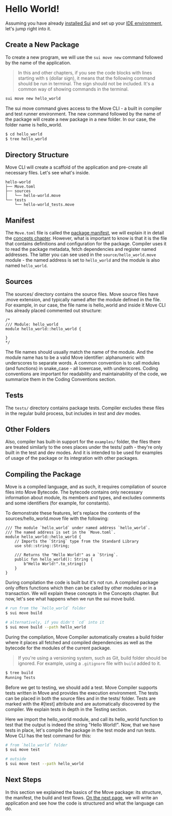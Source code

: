 # Hello World!

Assuming you have already [installed Sui](./../before-we-begin/install-sui.md) and set up your [IDE environment](./../before-we-begin/ide-support.md), let's jump right into it.

## Create a New Package

To create a new program, we will use the `sui move new` command followed by the name of the application.

> In this and other chapters, if you see the code blocks with lines starting with `$` (dollar sign), it means that the following command should be run in terminal. The sign should not be included. It's a common way of showing commands in the terminal.

```bash
sui move new hello_world
```

The sui move command gives access to the Move CLI - a built in compiler and test runner environment. The new command followed by the name of the package will create a new package in a new folder. In our case, the folder name is hello_world.

```bash
$ cd hello_world
$ tree hello_world
```

## Directory Structure

Move CLI will create a scaffold of the application and pre-create all necessary files. Let's see what's inside.

```plaintext
hello-world
├── Move.toml
├── sources
│   └── hello-world.move
└── tests
    └── hello-world_tests.move
```

## Manifest

The `Move.toml` file is called the [package manifest](./../concepts/manifest.md), we will explain it in detail the [concepts chapter](./../concepts). However, what is important to know is that it is the file that contains definitions and configuration for the package. Compiler uses it to read the package metadata, fetch dependencies and register named addresses. The latter you can see used in the `source/hello_world.move` module - the named address is set to `hello_world` and the module is also named `hello_world`.

## Sources

The sources/ directory contains the source files. Move source files have .move extension, and typically named after the module defined in the file. For example, in our case, the file name is hello_world and inside it Move CLI has already placed commented out structure:

```move
/*
/// Module: hello_world
module hello_world::hello_world {

}
*/
```

The file names should usually match the name of the module. And the module name has to be a valid Move identifier: alphanumeric with underscores to separate words. A common convention is to call modules (and functions) in snake_case - all lowercase, with underscores. Coding conventions are important for readability and maintainability of the code, we summarize them in the Coding Conventions section.

## Tests

The `tests/` directory contains package tests. Compiler excludes these files in the regular build process, but includes in _test_ and _dev_ modes.

## Other Folders

Also, compiler has built-in support for the `examples/` folder, the files there are treated similarly to the ones places under the tests/ path - they're only built in the test and dev modes. And it is intended to be used for examples of usage of the package or its integration with other packages.

## Compiling the Package

Move is a compiled language, and as such, it requires compilation of source files into Move Bytecode. The bytecode contains only necessary information about module, its members and types, and excludes comments and some identifiers (for example, for constants).

To demonstrate these features, let's replace the contents of the sources/hello_world.move file with the following:

```move
/// The module `hello_world` under named address `hello_world`.
/// The named address is set in the `Move.toml`.
module hello_world::hello_world {
    // Imports the `String` type from the Standard Library
    use std::string::String;

    /// Returns the "Hello World!" as a `String`.
    public fun hello_world(): String {
        b"Hello World!".to_string()
    }
}
```

During compilation the code is built but it's not run. A compiled package only offers functions which then can be called by other modules or in a transaction. We will explain these concepts in the Concepts chapter. But now, let's see what happens when we run the sui move build.

```bash
# run from the `hello_world` folder
$ sui move build

# alternatively, if you didn't `cd` into it
$ sui move build --path hello_world
```

<!-- The output would be: -->
<!-- TODO: insert out -->

During the compilation, Move Compiler automatically creates a build folder where it places all fetched and compiled dependencies as well as the bytecode for the modules of the current package.

> If you're using a versioning system, such as Git, build folder should be ignored. For example, using a `.gitignore` file with `build` added to it.

```bash
$ tree build
Running Tests
```

Before we get to testing, we should add a test. Move Compiler supports tests written in Move and provides the execution environment. The tests can be placed in both the source files and in the tests/ folder. Tests are marked with the #[test] attribute and are automatically discovered by the compiler. We explain tests in depth in the Testing section.

<!-- Replace the contents of the tests/hello_world_tests.move with the following content: -->

Here we import the hello_world module, and call its hello_world function to test that the output is indeed the string "Hello World!". Now, that we have tests in place, let's compile the package in the test mode and run tests. Move CLI has the test command for this:

```bash
# from `hello_world` folder
$ sui move test

# outside
$ sui move test --path hello_world
```

## Next Steps

In this section we explained the basics of the Move package: its structure, the manifest, the build and test flows. [On the next page](), we will write an application and see how the code is structured and what the language can do.
